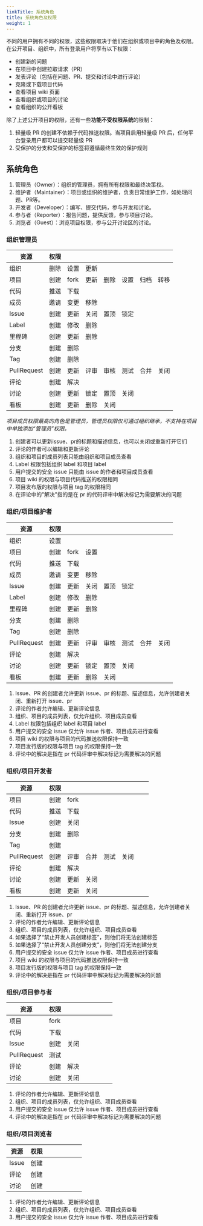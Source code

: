 ```yaml
---
linkTitle: 系统角色
title: 系统角色及权限
weight: 1
---
```


不同的用户拥有不同的权限，这些权限取决于他们在组织或项目中的角色及权限。在公开项目、组织中，所有登录用户将享有以下权限：

- 创建新的问题
- 在项目中创建拉取请求（PR）
- 发表评论（包括在问题、PR、提交和讨论中进行评论）
- 克隆或下载项目代码
- 查看项目 wiki 页面
- 查看组织或项目的讨论
- 查看组织的公开看板

除了上述公开项目的权限，还有一些**功能不受权限系统**的限制：

1. 轻量级 PR 的创建不依赖于代码推送权限。当项目启用轻量级 PR 后，任何平台登录用户都可以提交轻量级 PR
1. 受保护的分支和受保护的标签将遵循最终生效的保护规则

## 系统角色

1. 管理员（Owner）：组织的管理员，拥有所有权限和最终决策权。
1. 维护者（Maintainer）：项目或组织的维护者，负责日常维护工作，如处理问题、PR等。
1. 开发者（Developer）：编写、提交代码，参与开发和讨论。
1. 参与者（Reporter）：报告问题，提供反馈，参与项目讨论。
1. 浏览者（Guest）：浏览项目权限，参与公开讨论区的讨论。

### 组织管理员

| 资源 | 权限 |    |    |    |    |    |    |
| --- | --- |  --- |  --- |  --- |  --- |  --- |  --- |
| 组织 | 删除 | 设置 | 更新 |    |    |    |    |
| 项目 | 创建 | fork | 更新 | 删除 | 设置 | 归档 | 转移  |
| 代码 | 推送 | 下载  |    |    |    |    |    |
| 成员 | 邀请 | 变更 | 移除 |    |    |    |    |
| Issue | 创建 | 更新 | 关闭 | 置顶 | 锁定 |    |    |
| Label | 创建 | 修改 | 删除 |    |    |    |    |
| 里程碑 | 创建 | 更新 | 删除 |    |    |    |    |
| 分支 | 创建 | 删除 |    |    |    |    |    |
| Tag | 创建 | 删除 |    |    |    |    |    |
| PullRequest | 创建 | 更新 | 评审 | 审核 | 测试 | 合并 | 关闭 |
| 评论 | 创建 | 解决 |    |    |    |    |    |
| 讨论 | 创建 | 更新 | 锁定 | 置顶 | 关闭 |    |
| 看板  | 创建 | 更新 | 删除 | 关闭  |    |    |    |

*项目成员权限最高的角色是管理员，管理员权限仅可通过组织继承，不支持在项目中单独添加“管理员”权限。*

1. 创建者可以更新issue、pr的标题和描述信息，也可以关闭或重新打开它们
1. 评论的作者可以编辑和更新评论
1. 组织和项目的成员列表只能由组织和项目成员查看
1. Label 权限包括组织 label 和项目 label
1. 用户提交的安全 issue 只能由 issue 的作者和项目成员查看
1. 项目 wiki 的权限与项目代码推送的权限相同
1. 项目发布版的权限与项目 tag 的权限相同
1. 在评论中的"解决"指的是在 pr 的代码评审中解决标记为需要解决的问题


### 组织/项目维护者

| 资源 | 权限 |    |    |    |    |    |    |
| --- | --- |  --- |  --- |  --- |  --- |  --- |  --- |
| 组织 | 设置 |    |    |    |    |    |    |
| 项目 | 创建 | fork | 设置 |    |    |    |    |
| 代码 | 推送 | 下载  |    |    |    |    |    |
| 成员 | 邀请 | 变更 | 移除 |    |    |    |    |
| Issue | 创建 | 更新 | 关闭 | 置顶 | 锁定 |    |    |
| Label | 创建 | 修改 | 删除 |    |    |    |    |
| 里程碑 | 创建 | 更新 | 删除 |    |    |    |    |
| 分支 | 创建 | 删除 |    |    |    |    |    |
| Tag | 创建 | 删除 |    |    |    |    |    |
| PullRequest | 创建 | 更新 | 评审 | 审核 | 测试 | 合并 | 关闭 |
| 评论 | 创建 | 解决 |    |    |    |    |    |
| 讨论 | 创建 | 更新 | 锁定 | 置顶 | 关闭 |    |
| 看板  | 创建 | 更新 | 删除 | 关闭  |    |    |    |

1. Issue、PR 的创建者允许更新 issue、pr 的标题、描述信息，允许创建者关闭、重新打开 issue、pr
1. 评论的作者允许编辑、更新评论信息
1. 组织、项目的成员列表，仅允许组织、项目成员查看
1. Label 权限包括组织 label 和项目 label
1. 用户提交的安全 issue 仅允许 issue 作者、项目成员进行查看
1. 项目 wiki 的权限与项目的代码推送权限保持一致
1. 项目发行版的权限与项目 tag 的权限保持一致
1. 评论中的解决是指在 pr 代码评审中解决标记为需要解决的问题

### 组织/项目开发者

| 资源 | 权限 |    |    |    |    |    |    |
| --- | --- |  --- |  --- |  --- |  --- |  --- |  --- |
| 项目 | 创建 | fork |    |    |    |    |    |
| 代码 | 推送 | 下载  |    |    |    |    |    |
| Issue | 创建 | 关闭  |    |    |    |    |    |
| 分支 | 创建 | 删除 |    |    |    |    |    |
| Tag | 创建 |    |    |    |    |    |    |
| PullRequest | 创建 | 评审 | 合并 | 测试 | 关闭 | |
| 评论 | 创建 | 解决 |    |    |    |    |    |
| 讨论 | 创建 | 更新 | 关闭 |    |    |    |
| 看板  | 创建 | 更新 | 关闭 |    |    |    |    |

1. Issue、PR 的创建者允许更新 issue、pr 的标题、描述信息，允许创建者关闭、重新打开 issue、pr
1. 评论的作者允许编辑、更新评论信息
1. 组织、项目的成员列表，仅允许组织、项目成员查看
1. 如果选择了“禁止开发人员创建标签”，则他们将无法创建标签
1. 如果选择了“禁止开发人员创建分支”，则他们将无法创建分支
1. 用户提交的安全 issue 仅允许 issue 作者、项目成员进行查看
1. 项目 wiki 的权限与项目的代码推送权限保持一致
1. 项目发行版的权限与项目 tag 的权限保持一致
1. 评论中的解决是指在 pr 代码评审中解决标记为需要解决的问题

### 组织/项目参与者

| 资源 | 权限 |    |    |    |    |    |    |
| --- | --- |  --- |  --- |  --- |  --- |  --- |  --- |
| 项目 | fork |    |    |    |    |    |    |
| 代码 | 下载 |     |    |    |    |    |    |
| Issue | 创建 | 关闭  |    |    |    |    |    |
| PullRequest | 测试 |    |    |    |    |    |    |
| 评论 | 创建 | 解决 |    |    |    |    |    |
| 讨论 | 创建 | 关闭 |    |    |    |    |    |

1. 评论的作者允许编辑、更新评论信息
1. 组织、项目的成员列表，仅允许组织、项目成员查看
1. 用户提交的安全 issue 仅允许 issue 作者、项目成员进行查看
1. 评论中的解决是指在 pr 代码评审中解决标记为需要解决的问题

### 组织/项目浏览者

| 资源 | 权限 |    |    |    |    |    |    |
| --- | --- |  --- |  --- |  --- |  --- |  --- |  --- |
| Issue | 创建 |     |    |    |    |    |    |
| 评论 | 创建 |    |    |    |    |    |    |
| 讨论 | 创建 |    |    |    |    |    |    |

1. 评论的作者允许编辑、更新评论信息
1. 组织、项目的成员列表，仅允许组织、项目成员查看
1. 用户提交的安全 issue 仅允许 issue 作者、项目成员进行查看